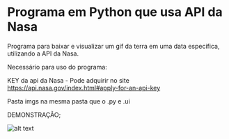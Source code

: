 # Programa em Python que usa API da Nasa
Programa para baixar e visualizar um gif da terra em uma data especifica, utilizando a API da Nasa.

Necessário para uso do programa:

KEY da api da Nasa - Pode adquirir no site https://api.nasa.gov/index.html#apply-for-an-api-key

Pasta imgs na mesma pasta que o .py e .ui

DEMONSTRAÇÃO;

![alt text](https://i.imgur.com/wjnkWhk.png)
